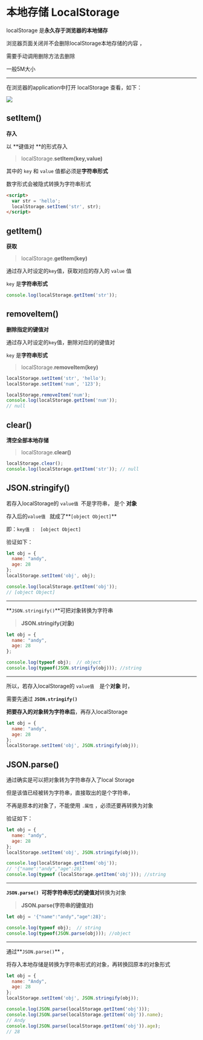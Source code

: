 # 本地存储 LocalStorage 

localStorage 是**永久存于浏览器的本地储存**

浏览器页面关闭并不会删除localStorage本地存储的内容 ，

需要手动调用删除方法去删除

一般5M大小

---

在浏览器的application中打开 localStorage 查看，如下：

![](https://www.granfairs.com/blog/upload/staff-2017-10-26-local-storage-01-06.png)



## setItem()

**存入**

以 **键值对 **的形式存入

> localStorage.**setItem(key,value)**

其中的 `key` 和 `value` 值都必须是**字符串形式**

数字形式会被隐式转换为字符串形式

```html
<script>
  var str = 'hello';
  localStorage.setItem('str', str);
</script>
```



## getItem()

**获取**

> localStorage.**getItem(key)**

通过存入时设定的`key`值，获取对应的存入的 `value` 值

 `key` 是**字符串形式**

```js
console.log(localStorage.getItem('str'));
```



## removeItem()

**删除指定的键值对**

通过存入时设定的`key`值，删除对应的的键值对

 `key` 是**字符串形式**

>localStorage.**removeItem(key)**

```js
localStorage.setItem('str', 'hello');
localStorage.setItem('num', '123');

localStorage.removeItem('num');
console.log(localStorage.getItem('num'));
// null
```



## clear()

**清空全部本地存储**

> localStorage.**clear()**

```js
localStorage.clear();
console.log(localStorage.getItem('str')); // null
```





## JSON.stringify()

若存入localStorage的 `value值 `不是字符串， 是个 **对象**

存入后的`value值 `  就成了**`[object Object]`** 

即：`key值 :  [object Object]`

验证如下：

```js
let obj = {
  name: "andy",
  age: 28
};
localStorage.setItem('obj', obj);

console.log(localStorage.getItem('obj')); 
// [object Object]
```

---

 **`JSON.stringify()`**可把对象转换为字符串

> **JSON.stringify(对象)**

```js
let obj = {
  name: "andy",
  age: 28
};

console.log(typeof obj);  // object
console.log(typeof(JSON.stringify(obj))); //string
```

---

所以，若存入localStorage的 `value值  `是个**对象** 时，

需要先通过 **`JSON.stringify()`**

**把要存入的对象转为字符串后**，再存入localStorage

```js
let obj = {
  name: "andy",
  age: 28
};
localStorage.setItem('obj', JSON.stringify(obj));
```





## JSON.parse()

通过确实是可以把对象转为字符串存入了local Storage

但是该值已经被转为字符串，直接取出的是个字符串，

不再是原本的对象了，不能使用 `.属性` ，必须还要再转换为对象

验证如下：

```js
let obj = {
  name: "andy",
  age: 28
};
localStorage.setItem('obj', JSON.stringify(obj));

console.log(localStorage.getItem('obj'));
// '{"name":"andy","age":28}'
console.log(typeof (localStorage.getItem('obj'))); //string
```

---

**`JSON.parse() `**可将字符串形式的**键值对**转换为对象

> **JSON.parse(字符串的键值对)**

```js
let obj = '{"name":"andy","age":28}';

console.log(typeof obj);  // string
console.log(typeof(JSON.parse(obj))); //object
```

---

通过**`JSON.parse()`** ，

将存入本地存储是转换为字符串形式的对象，再转换回原本的对象形式

```js
let obj = {
  name: "Andy",
  age: 28
};
localStorage.setItem('obj', JSON.stringify(obj));

console.log(JSON.parse(localStorage.getItem('obj')));
console.log(JSON.parse(localStorage.getItem('obj')).name);
// Andy
console.log(JSON.parse(localStorage.getItem('obj')).age);
// 28
```

